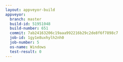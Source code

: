 ```yaml
---
layout: appveyor-build
appveyor:
  branch: master
  build-id: 51951048
  build-number: 651
  commit: 7ab24163206c19aaa992216b29c2de8f6f7898c7
  job-id: 1gy1e8uxhylh2nh0
  job-number: 5
  os-name: Windows
  test-result: 0
---
```

